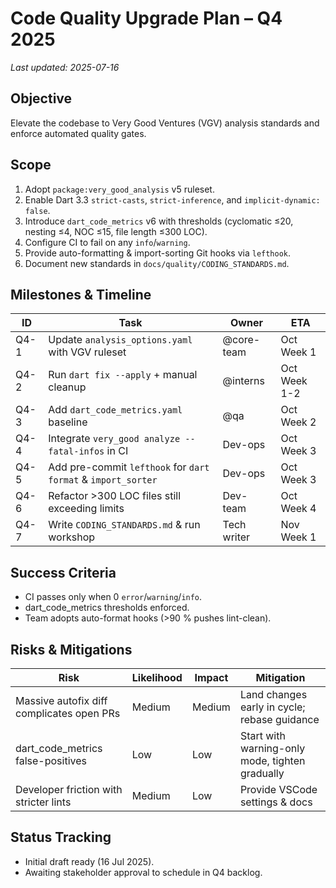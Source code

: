 # Code Quality Upgrade Plan – Q4 2025

_Last updated: 2025-07-16_

## Objective
Elevate the codebase to Very Good Ventures (VGV) analysis standards and enforce automated quality gates.

## Scope
1. Adopt `package:very_good_analysis` v5 ruleset.
2. Enable Dart 3.3 `strict-casts`, `strict-inference`, and `implicit-dynamic: false`.
3. Introduce `dart_code_metrics` v6 with thresholds (cyclomatic ≤20, nesting ≤4, NOC ≤15, file length ≤300 LOC).
4. Configure CI to fail on any `info`/`warning`.
5. Provide auto-formatting & import-sorting Git hooks via `lefthook`.
6. Document new standards in `docs/quality/CODING_STANDARDS.md`.

## Milestones & Timeline
| ID | Task | Owner | ETA |
|----|------|-------|-----|
| Q4-1 | Update `analysis_options.yaml` with VGV ruleset | @core-team | Oct Week 1 |
| Q4-2 | Run `dart fix --apply` + manual cleanup | @interns | Oct Week 1-2 |
| Q4-3 | Add `dart_code_metrics.yaml` baseline | @qa | Oct Week 2 |
| Q4-4 | Integrate `very_good analyze --fatal-infos` in CI | Dev-ops | Oct Week 3 |
| Q4-5 | Add pre-commit `lefthook` for `dart format` & `import_sorter` | Dev-ops | Oct Week 3 |
| Q4-6 | Refactor >300 LOC files still exceeding limits | Dev-team | Oct Week 4 |
| Q4-7 | Write `CODING_STANDARDS.md` & run workshop | Tech writer | Nov Week 1 |

## Success Criteria
* CI passes only when 0 `error`/`warning`/`info`.
* dart_code_metrics thresholds enforced.
* Team adopts auto-format hooks (>90 % pushes lint-clean).

## Risks & Mitigations
| Risk | Likelihood | Impact | Mitigation |
|------|-----------|--------|------------|
| Massive autofix diff complicates open PRs | Medium | Medium | Land changes early in cycle; rebase guidance |
| dart_code_metrics false-positives | Low | Low | Start with warning-only mode, tighten gradually |
| Developer friction with stricter lints | Medium | Low | Provide VSCode settings & docs |

## Status Tracking
- Initial draft ready (16 Jul 2025).
- Awaiting stakeholder approval to schedule in Q4 backlog.